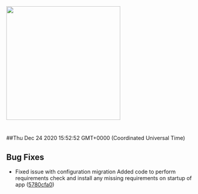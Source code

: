 <img width="300px" src="https://sickrage.ca/img/logo-stacked.png" />

# 

##Thu Dec 24 2020 15:52:52 GMT+0000 (Coordinated Universal Time)


## Bug Fixes
  - Fixed issue with configuration migration Added code to perform requirements check and install any missing requirements on startup of app
  ([5780cfa0](https://gitlab-ci-token:dLp7ErGSkP-JBz-sy79V@git.sickrage.ca/SiCKRAGE/sickrage/commit/5780cfa0b59bfd7269e6b01b55817ec709818a24))




